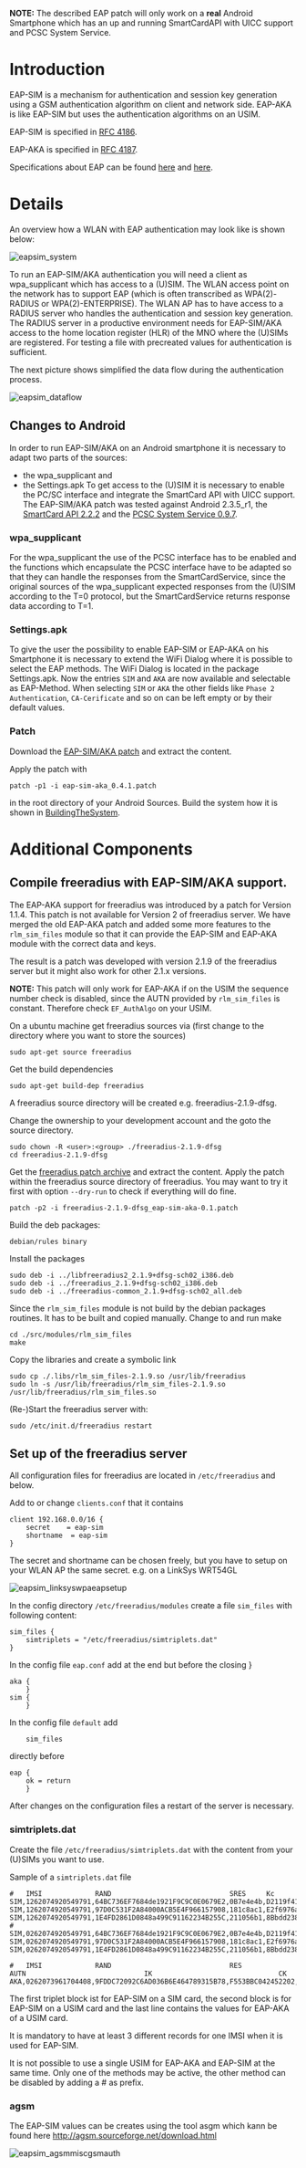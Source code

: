 **NOTE:** The described EAP patch will only work on a **real** Android Smartphone which has an up and running SmartCardAPI with UICC support and PCSC System Service.

# Introduction #
EAP-SIM is a mechanism for authentication and session key generation using a GSM authentication algorithm on client and network side.
EAP-AKA is like EAP-SIM but uses the authentication algorithms on an USIM.

EAP-SIM is specified in [RFC 4186](http://tools.ietf.org/html/rfc4186).

EAP-AKA is specified in [RFC 4187](http://tools.ietf.org/html/rfc4187).

Specifications about EAP can be found [here](http://tools.ietf.org/html/rfc3748) and [here](http://tools.ietf.org/html/rfc5247).

# Details #
An overview how a WLAN with EAP authentication may look like is shown below:

![eapsim_system](https://cloud.githubusercontent.com/assets/11645011/6866337/720d8f82-d477-11e4-88a2-4fd19ae3663a.png)

To run an EAP-SIM/AKA authentication you will need a client as wpa\_supplicant which has access to a (U)SIM.
The WLAN access point on the network has to support EAP (which is often transcribed as WPA(2)-RADIUS or WPA(2)-ENTERPRISE).
The WLAN AP has to have access to a RADIUS server who handles the authentication and session key generation.
The RADIUS server in a productive environment needs for EAP-SIM/AKA access to the home location register (HLR) of the MNO where the (U)SIMs are registered.
For testing a file with precreated values for authentication is sufficient.

The next picture shows simplified the data flow during the authentication process.

![eapsim_dataflow](https://cloud.githubusercontent.com/assets/11645011/6866338/72f8de24-d477-11e4-85ce-d5baa7b67d55.png)

## Changes to Android ##
In order to run EAP-SIM/AKA on an Android smartphone it is necessary to adapt two parts of the sources:
  * the wpa\_supplicant and
  * the Settings.apk
To get access to the (U)SIM it is necessary to enable the PC/SC interface and integrate the SmartCard API with UICC support. <br />
The EAP-SIM/AKA patch was tested against Android 2.3.5\_r1, the [SmartCard API 2.2.2](http://seek-for-android.googlecode.com/files/smartcard-api-2_2_2.tgz)
and the [PCSC System Service 0.9.7](http://seek-for-android.googlecode.com/files/pcsc_system_service_v096.tgz).
### wpa\_supplicant ###
For the wpa\_supplicant the use of the PCSC interface has to be enabled and the functions which encapsulate
the PCSC interface have to be adapted so that they can handle the responses from the SmartCardService,
since the original sources of the wpa\_supplicant expected responses from the (U)SIM according to the T=0 protocol,
but the SmartCardService returns response data according to T=1.
### Settings.apk ###
To give the user the possibility to enable EAP-SIM or EAP-AKA on his Smartphone it is necessary to extend the WiFi Dialog
where it is possible to select the EAP methods.
The WiFi Dialog is located in the package Settings.apk.
Now the entries `SIM` and `AKA` are now available and selectable as EAP-Method.
When selecting `SIM` or `AKA` the other fields like `Phase 2 Authentication`, `CA-Cerificate` and so on can be left empty
or by their default values.
### Patch ###
Download the [EAP-SIM/AKA patch](http://seek-for-android.googlecode.com/files/eap-sim-aka_0.4.1.tar.gz) and extract the content.

Apply the patch with
```
patch -p1 -i eap-sim-aka_0.4.1.patch
```
in the root directory of your Android Sources. Build the system how it is shown in [BuildingTheSystem](http://code.google.com/p/seek-for-android/wiki/BuildingTheSystem).

# Additional Components #

## Compile freeradius with EAP-SIM/AKA support. ##

The EAP-AKA support for freeradius was introduced by a patch for Version 1.1.4. This patch is not available for Version 2 of freeradius server.
We have merged the old EAP-AKA patch and added some more features to the `rlm_sim_files` module so that it can provide the EAP-SIM and EAP-AKA module
with the correct data and keys.

The result is a patch was developed with version 2.1.9 of the freeradius server but it might also work for other 2.1.x versions.

**NOTE:** This patch will only work for EAP-AKA if on the USIM the sequence number check is disabled,
since the AUTN provided by `rlm_sim_files` is constant. Therefore check `EF_AuthAlgo` on your USIM.

On a ubuntu machine get freeradius sources via (first change to the directory where you want to store the sources)
```
sudo apt-get source freeradius
```
Get the build dependencies
```
sudo apt-get build-dep freeradius
```
A freeradius source directory will be created e.g. freeradius-2.1.9-dfsg.

Change the ownership to your development account and the goto the source directory.
```
sudo chown -R <user>:<group> ./freeradius-2.1.9-dfsg
cd freeradius-2.1.9-dfsg
```

Get the [freeradius patch archive](http://seek-for-android.googlecode.com/files/freeradius-2.1.9-dfsg_eap-sim-aka-0.1.tar.gz)
and extract the content.
Apply the patch within the freeradius source directory of freeradius.
You may want to try it first with option `--dry-run` to check if everything will do fine.
```
patch -p2 -i freeradius-2.1.9-dfsg_eap-sim-aka-0.1.patch
```

Build the deb packages:
```
debian/rules binary
```

Install the packages
```
sudo deb -i ../libfreeradius2_2.1.9+dfsg-sch02_i386.deb
sudo deb -i ../freeradius_2.1.9+dfsg-sch02_i386.deb
sudo deb -i ../freeradius-common_2.1.9+dfsg-sch02_all.deb
```

Since the `rlm_sim_files` module is not build by the debian packages routines. It has to be built and copied manually.
Change to and run make
```
cd ./src/modules/rlm_sim_files
make
```
Copy the libraries and create a symbolic link
```
sudo cp ./.libs/rlm_sim_files-2.1.9.so /usr/lib/freeradius
sudo ln -s /usr/lib/freeradius/rlm_sim_files-2.1.9.so /usr/lib/freeradius/rlm_sim_files.so
```

(Re-)Start the freeradius server with:
```
sudo /etc/init.d/freeradius restart
```

## Set up of the freeradius server ##

All configuration files for freeradius are located in `/etc/freeradius` and below.

Add to or change  `clients.conf` that it contains
```
client 192.168.0.0/16 {
    secret    = eap-sim 
    shortname  = eap-sim
}
```

The secret and shortname can be chosen freely, but you have to setup on your WLAN AP the same secret. e.g. on a LinkSys WRT54GL

![eapsim_linksyswpaeapsetup](https://cloud.githubusercontent.com/assets/11645011/6866339/73f8c028-d477-11e4-9223-0c0969f73e4b.png)

In the config directory `/etc/freeradius/modules` create a file `sim_files` with following content:
```
sim_files {
    simtriplets = "/etc/freeradius/simtriplets.dat"
}
```
In the config file `eap.conf` add at the end but before the closing }
```
aka {
    }
sim {
    }
```
In the config file `default` add
```
    sim_files
```
directly before
```
eap {
    ok = return
    }
```

After changes on the configuration files a restart of the server is necessary.

### simtriplets.dat ###
Create the file `/etc/freeradius/simtriplets.dat` with the content from your (U)SIMs you want to use.

Sample of a `simtriplets.dat` file
```
#   IMSI             RAND                             SRES     Kc
SIM,1262074920549791,64BC736EF7684de1921F9C9C0E0679E2,0B7e4e4b,D2119f41D8840400
SIM,1262074920549791,97D0C531F2A84000ACB5E4F966157908,181c8ac1,E2f6976a226bc800
SIM,1262074920549791,1E4FD2861D0848a499C91162234B255C,211056b1,8Bbdd2385B3a0400
#
SIM,0262074920549791,64BC736EF7684de1921F9C9C0E0679E2,0B7e4e4b,D2119f41D8840400
SIM,0262074920549791,97D0C531F2A84000ACB5E4F966157908,181c8ac1,E2f6976a226bc800
SIM,0262074920549791,1E4FD2861D0848a499C91162234B255C,211056b1,8Bbdd2385B3a0400

#   IMSI             RAND                             RES              AUTN                             IK                               CK
AKA,0262073961704408,9FDDC72092C6AD036B6E464789315B78,F553BBC042452202,478412477BFF61DFD5BE5A85664C0820,359CF653FDC8BD365AD32A264811B7EE,CA31C86C64F1C274565CFA7966E2CE0D
```

The first triplet block ist for EAP-SIM on a SIM card, the second block is for EAP-SIM on a USIM card
and the last line contains the values for EAP-AKA of a USIM card.

It is mandatory to have at least 3 different records for one IMSI when it is used for EAP-SIM.

It is not possible to use a single USIM for EAP-AKA and EAP-SIM at the same time.
Only one of the methods may be active, the other method can be disabled by adding a # as prefix.


### agsm ###
The EAP-SIM values can be creates using the tool asgm which kann be found here http://agsm.sourceforge.net/download.html

![eapsim_agsmmiscgsmauth](https://cloud.githubusercontent.com/assets/11645011/6866342/756a6a42-d477-11e4-9085-cfb2e5037980.png)

